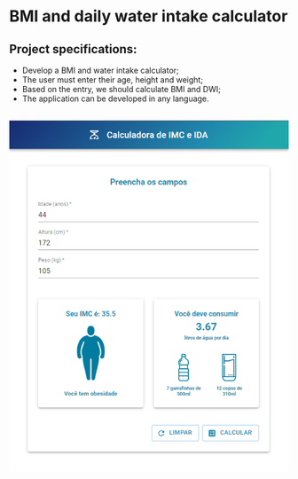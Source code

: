# BMI and daily water intake calculator

## Project specifications:

- Develop a BMI and water intake calculator;
- The user must enter their age, height and weight;
- Based on the entry, we should calculate BMI and DWI;
- The application can be developed in any language.

<br>
<div>
  <img src="https://raw.githubusercontent.com/genesluna/ads-cesmac/main/bmi-calculator/screenshot.png" alt="screenshot"/>
</div>
